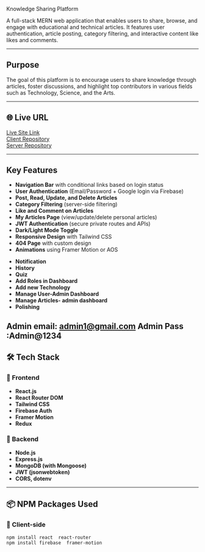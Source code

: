  Knowledge Sharing Platform

A full-stack MERN web application that enables users to share, browse, and engage with educational and technical articles. It features user authentication, article posting, category filtering, and interactive content like likes and comments.

---

##  Purpose

The goal of this platform is to encourage users to share knowledge through articles, foster discussions, and highlight top contributors in various fields such as Technology, Science, and the Arts.

---

## 🌐 Live URL

 [Live Site Link](https://assi11-knowledge-sharing.web.app)  
 [Client Repository](https://github.com/sharminakter0/KnowledgeSharing-Client-side.git)  
 [Server Repository](https://github.com/sharminakter0/KnowledgeSharing-Server-site.git)

---  


## Key Features

- **Navigation Bar** with conditional links based on login status
-  **User Authentication** (Email/Password + Google login via Firebase)
-  **Post, Read, Update, and Delete Articles**
-  **Category Filtering** (server-side filtering)
-  **Like and Comment on Articles**
-  **My Articles Page** (view/update/delete personal articles)
-  **JWT Authentication** (secure private routes and APIs)
-  **Dark/Light Mode Toggle**
-  **Responsive Design** with Tailwind CSS
-  **404 Page** with custom design
-  **Animations** using Framer Motion or AOS

<!-- Add new Features -->
- **Notification**
- **History**
- **Quiz**
- **Add Roles in Dashboard**
- **Add new Technology**
- **Manage User-Admin Dashboard**
- **Manage Articles- admin dashboard**
- **Polishing**

 Admin email: admin1@gmail.com
 Admin Pass :Admin@1234
---

## 🛠 Tech Stack

### 🧩 Frontend
- **React.js**
- **React Router DOM**
- **Tailwind CSS**
- **Firebase Auth**
- **Framer Motion**
- **Redux**          

### 🧩 Backend
- **Node.js**
- **Express.js**
- **MongoDB (with Mongoose)**
- **JWT (jsonwebtoken)**
- **CORS, dotenv**

---

## 📦 NPM Packages Used

### 🔹 Client-side
```bash
npm install react  react-router
npm install firebase  framer-motion


